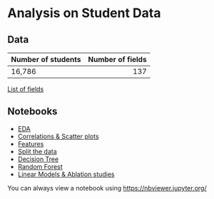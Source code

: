 # Analysis on Student Data

## Data

| Number of students | Number of fields |
| ------------- | -------------:|
| 16,786 | 137 |

[List of fields](fields.md)

## Notebooks

* [EDA](notebooks/EDA.ipynb)
* [Correlations & Scatter plots](Scatter%20%26%20Correlations.ipynb)
* [Features](notebooks/Features.ipynb)
* [Split the data](Split%20train%20%26%20test%20sets.ipynb)
* [Decision Tree](notebooks/Modelling%20a%20Decision%20Tree.ipynb)
* [Random Forest](Modelling%20a%20Random%20Forest.ipynb)
* [Linear Models & Ablation studies](Ablation%20Study.ipynb)

You can always view a notebook using https://nbviewer.jupyter.org/
